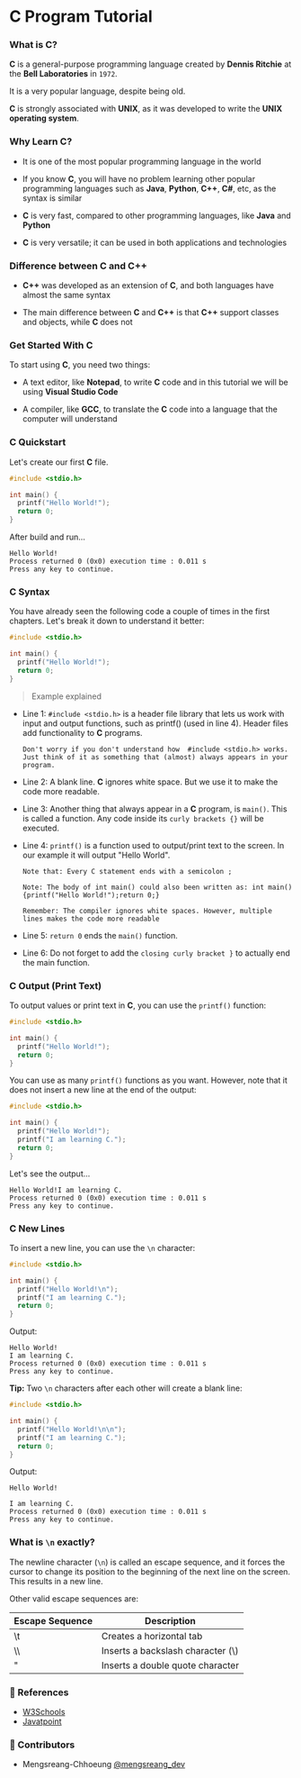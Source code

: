 # C Program Tutorial

### What is C?

**C** is a general-purpose programming language created by **Dennis Ritchie** at the **Bell Laboratories** in `1972`.

It is a very popular language, despite being old.

**C** is strongly associated with **UNIX**, as it was developed to write the **UNIX operating system**.

### Why Learn C?

- It is one of the most popular programming language in the world

- If you know **C**, you will have no problem learning other popular programming languages such as **Java**, **Python**, **C++**, **C#**, etc, as the syntax is similar

- **C** is very fast, compared to other programming languages, like **Java** and **Python**

- **C** is very versatile; it can be used in both applications and technologies

### Difference between C and C++

- **C++** was developed as an extension of **C**, and both languages have almost the same syntax

- The main difference between **C** and **C++** is that **C++** support classes and objects, while **C** does not

### Get Started With C

To start using **C**, you need two things:

- A text editor, like **Notepad**, to write **C** code and in this tutorial we will be using **Visual Studio Code**

- A compiler, like **GCC**, to translate the **C** code into a language that the computer will understand

### C Quickstart

Let's create our first **C** file.

```c
#include <stdio.h>

int main() {
  printf("Hello World!");
  return 0;
}
```

After build and run...

```shell
Hello World!
Process returned 0 (0x0) execution time : 0.011 s
Press any key to continue.
```

### C Syntax

You have already seen the following code a couple of times in the first chapters. Let's break it down to understand it better:

```c
#include <stdio.h>

int main() {
  printf("Hello World!");
  return 0;
}
```

> Example explained

- Line 1: `#include <stdio.h>` is a header file library that lets us work with input and output functions, such as printf() (used in line 4). Header files add functionality to **C** programs.

  `Don't worry if you don't understand how  #include <stdio.h> works. Just think of it as something that (almost) always appears in your program.`

- Line 2: A blank line. **C** ignores white space. But we use it to make the code more readable.

- Line 3: Another thing that always appear in a **C** program, is `main()`. This is called a function. Any code inside its `curly brackets {}` will be executed.

- Line 4: `printf()` is a function used to output/print text to the screen. In our example it will output "Hello World".

  `Note that: Every C statement ends with a semicolon ;`

  `Note: The body of int main() could also been written as: int main(){printf("Hello World!");return 0;}`

  `Remember: The compiler ignores white spaces. However, multiple lines makes the code more readable`

- Line 5: `return 0` ends the `main()` function.

- Line 6: Do not forget to add the `closing curly bracket }` to actually end the main function.

### C Output (Print Text)

To output values or print text in **C**, you can use the `printf()` function:

```c
#include <stdio.h>

int main() {
  printf("Hello World!");
  return 0;
}
```

You can use as many `printf()` functions as you want. However, note that it does not insert a new line at the end of the output:

```c
#include <stdio.h>

int main() {
  printf("Hello World!");
  printf("I am learning C.");
  return 0;
}
```

Let's see the output...

```shell
Hello World!I am learning C.
Process returned 0 (0x0) execution time : 0.011 s
Press any key to continue.
```

### C New Lines

To insert a new line, you can use the `\n` character:

```c
#include <stdio.h>

int main() {
  printf("Hello World!\n");
  printf("I am learning C.");
  return 0;
}
```

Output:

```shell
Hello World!
I am learning C.
Process returned 0 (0x0) execution time : 0.011 s
Press any key to continue.
```

**Tip:** Two `\n` characters after each other will create a blank line:

```c
#include <stdio.h>

int main() {
  printf("Hello World!\n\n");
  printf("I am learning C.");
  return 0;
}
```

Output:

```shell
Hello World!

I am learning C.
Process returned 0 (0x0) execution time : 0.011 s
Press any key to continue.
```

### What is `\n` exactly?

The newline character (`\n`) is called an escape sequence, and it forces the cursor to change its position to the beginning of the next line on the screen. This results in a new line.

Other valid escape sequences are:

| Escape Sequence | Description                        |
| --------------- | ---------------------------------- |
| \t              | Creates a horizontal tab           |
| \\\             | Inserts a backslash character (\\) |
| \"              | Inserts a double quote character   |

### 📜 References

- [W3Schools](https://www.w3schools.com/c)
- [Javatpoint](https://www.javatpoint.com/c-programming-language-tutorial)

### 🤝 Contributors

- Mengsreang-Chhoeung [@mengsreang_dev](https://twitter.com/mengsreang_dev)
